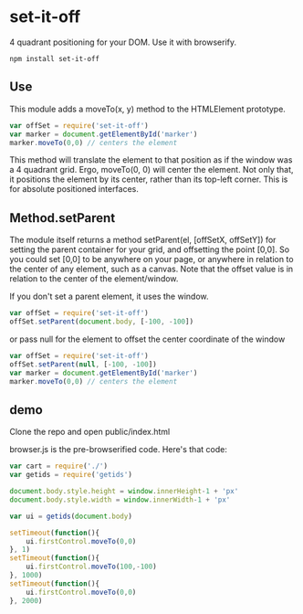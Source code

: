 # set-it-off

4 quadrant positioning for your DOM.  Use it with browserify.

```
npm install set-it-off
```

## Use
This module adds a moveTo(x, y) method to the HTMLElement prototype.  

```js
var offSet = require('set-it-off')
var marker = document.getElementById('marker')
marker.moveTo(0,0) // centers the element

```
This method will translate the element to that position as if the window was a 4 quadrant grid.  Ergo, moveTo(0, 0) will center the element.  Not only that, it positions the element by its center, rather than its top-left corner.  This is for absolute positioned interfaces.

## Method.setParent
The module itself returns a method setParent(el, [offSetX, offSetY]) for setting the parent container for your grid, and offsetting the point [0,0]. So you could set [0,0] to be anywhere on your page, or anywhere in relation to the center of any element, such as a canvas.  Note that the offset value is in relation to the center of the element/window.

If you don't set a parent element, it uses the window.

```js
var offSet = require('set-it-off')
offSet.setParent(document.body, [-100, -100])
```
or pass null for the element to offset the center coordinate of the window
```js
var offSet = require('set-it-off')
offSet.setParent(null, [-100, -100])
var marker = document.getElementById('marker')
marker.moveTo(0,0) // centers the element
```

## demo

Clone the repo and open public/index.html

browser.js is the pre-browserified code.  Here's that code:
```js
var cart = require('./')
var getids = require('getids')

document.body.style.height = window.innerHeight-1 + 'px'
document.body.style.width = window.innerWidth-1 + 'px'

var ui = getids(document.body)

setTimeout(function(){
    ui.firstControl.moveTo(0,0)
}, 1)
setTimeout(function(){
    ui.firstControl.moveTo(100,-100)
}, 1000)
setTimeout(function(){
    ui.firstControl.moveTo(0,0)
}, 2000)
```